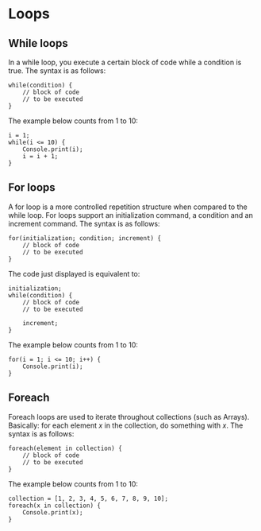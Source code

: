 Loops
=====

While loops
-----------

In a while loop, you execute a certain block of code while a condition is true. The syntax is as follows:

```
while(condition) {
    // block of code
    // to be executed
}
```

The example below counts from 1 to 10:

```
i = 1;
while(i <= 10) {
    Console.print(i);
    i = i + 1;
}
```

For loops
---------

A for loop is a more controlled repetition structure when compared to the while loop. For loops support an initialization command, a condition and an increment command. The syntax is as follows:

```
for(initialization; condition; increment) {
    // block of code
    // to be executed
}
```

The code just displayed is equivalent to:

```
initialization;
while(condition) {
    // block of code
    // to be executed

    increment;
}
```

The example below counts from 1 to 10:

```
for(i = 1; i <= 10; i++) {
    Console.print(i);
}
```

Foreach
-------

Foreach loops are used to iterate throughout collections (such as Arrays). Basically: for each element *x* in the collection, do something with *x*. The syntax is as follows:

```
foreach(element in collection) {
    // block of code
    // to be executed
}
```

The example below counts from 1 to 10:

```
collection = [1, 2, 3, 4, 5, 6, 7, 8, 9, 10];
foreach(x in collection) {
    Console.print(x);
}
```